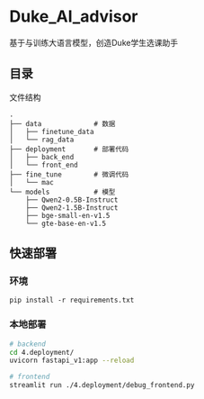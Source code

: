 # Duke_AI_advisor
基于与训练大语言模型，创造Duke学生选课助手

## 目录
文件结构
```
.
├── data             # 数据
│   ├── finetune_data
│   └── rag_data
├── deployment       # 部署代码
│   ├── back_end
│   └── front_end
├── fine_tune        # 微调代码
│   └── mac
└── models           # 模型
    ├── Qwen2-0.5B-Instruct
    ├── Qwen2-1.5B-Instruct
    ├── bge-small-en-v1.5
    └── gte-base-en-v1.5
```


## 快速部署
### 环境
```
pip install -r requirements.txt
```

### 本地部署
``` bash
# backend
cd 4.deployment/        
uvicorn fastapi_v1:app --reload  

# frontend
streamlit run ./4.deployment/debug_frontend.py
```